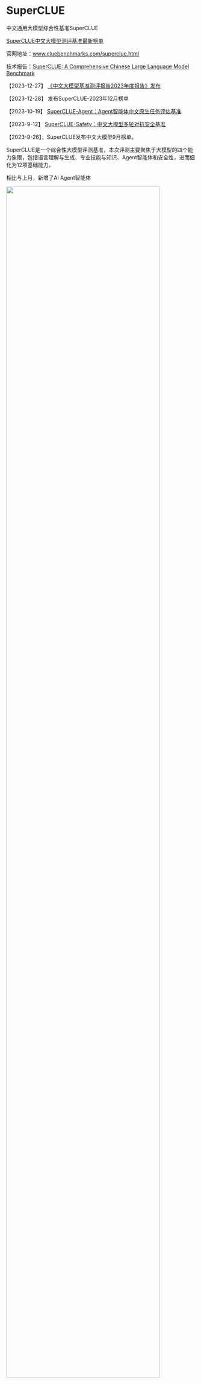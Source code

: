 # SuperCLUE

中文通用大模型综合性基准SuperCLUE

<a href='https://www.superclueai.com' target="__blank">SuperCLUE中文大模型测评基准最新榜单</a>

官网地址：<a href='https://www.cluebenchmarks.com/superclue.html' target="__blank">www.cluebenchmarks.com/superclue.html</a>

技术报告：<a href='https://arxiv.org/abs/2307.15020' target="__blank">SuperCLUE: A Comprehensive Chinese Large Language Model Benchmark</a>


【2023-12-27】 <a href='https://mp.weixin.qq.com/s/PycSpCCREBgB0tEy3csPKQ'>《中文大模型基准测评报告2023年度报告》发布</a>

【2023-12-28】 发布SuperCLUE-2023年12月榜单


【2023-10-19】 <a href='https://www.cluebenchmarks.com/superclue_agent.html' target="__blank">SuperCLUE-Agent：Agent智能体中文原生任务评估基准</a>


【2023-9-12】 <a href='https://github.com/CLUEbenchmark/SuperCLUE-safety' target="__blank">SuperCLUE-Safety：中文大模型多轮对抗安全基准</a>


【2023-9-26】，SuperCLUE发布中文大模型9月榜单。

SuperCLUE是一个综合性大模型评测基准，本次评测主要聚焦于大模型的四个能力象限，包括语言理解与生成、专业技能与知识、Agent智能体和安全性，进而细化为12项基础能力。

相比与上月，新增了AI Agent智能体

<img src="https://github.com/CLUEbenchmark/SuperCLUE/blob/main/resources/superclue_idea2.png"  width="90%" height="90%"></img>

### SuperCLUE能力评估结构图
<img src="https://github.com/CLUEbenchmark/SuperCLUE/blob/main/resources/category09.png"  width="60%" height="60%"></img>

### SuperCLUE多维度测评方案
<img src="https://github.com/CLUEbenchmark/SuperCLUE/blob/main/resources/r2309/superclue_mlitisystem.png"  width="90%" height="90%"></img>


### 为什么新增AI Agent智能体能力？

AI agent（智能体）是当前与大语言模型相关的前沿研究热点，拥有类似贾维斯等科幻电影中人类超级助手的能力，可以根据需求自主的完成任务。
然而，面向AI agent智能体，缺乏针对中文大模型的广泛评估。为了解决这一问题，我们在SuperCLUE新的榜单中新增了AI agent智能体能力的测评。
这个榜单将重点评估AI agent在【工具使用】和【任务规划】两个关键能力上的表现，这项工作旨在为评估中文大模型作为智能体的表现提供一个基础和可能。

### SuperCLUE总排行榜（2023年12月）

| 排名 | 模型 | 机构 | 总分 | OPEN多轮<br/>开放问题 | OPT三大<br/>能力客观题 | 使用 |
|:-:|:-:|:-:|:-:|:-:|:-:|:-:|  
| -|GPT4-Turbo | OpenAI | 90.63 | 90.89 | 90.03 | API |
| -|GPT4(网页) | OpenAI | 83.92 | 80.76 | 91.28 | 网页 |
| -|GPT4(API) | OpenAI | 79.84 | 76.24 | 88.24 | API |
| 🏅️ | 文心一言4.0(API) | 百度 | 79.02 | 75.00 | 88.38 | API |
| 🥈 | 通义千问2.0 | 阿里巴巴 | 76.54 | 71.78 | 87.64 | API |  
| 🥉 | AndesGPT | OPPO | 75.04 | 70.01 | 86.76 | API |
| 4 | 智谱清言 | 清华&智谱 | 74.11 | 69.91 | 83.92 | 网页 |
| 5 | Moonshot(KimiChat) | 月之暗面 | 71.92 | 67.25 | 82.81 | 网页 |
| - | 文心一言4.0(网页) | 百度 | 70.28 | 62.59 | 88.22 | 网页 |
| 6 | Qwen-72B-Chat | 阿里巴巴 | 69.69 | 62.31 | 86.90 | API |  
| 7 | 序列猴子 | 出门问问 | 68.98 | 61.01 | 87.59 | API |
| 8 | Yi-34B-Chat | 零一万物 | 68.46 | 61.99 | 83.56 | 模型 |
| 9 | PCI-TransGPT | 佳都科技 | 68.33 | 60.41 | 86.81 | API |
| 9 | 360GPT_Pro | 360 | 68.32 | 61.36 | 84.56 | API |
| - | Claude2 | Anthropic | 67.43 | 65.14 | 72.77 | API |
| 11 | 云雀大模型(豆包) | 字节跳动 | 66.35 | 58.53 | 84.60 | 网页 | 
| - | Gemini-pro | Google | 65.29 | 59.33 | 79.20 | API |
| - | GPT3.5-Turbo | OpenAI | 61.44 | 55.63 | 74.98 | API |
| 12 | Qwen-14B-Chat | 阿里巴巴 | 61.27 | 52.04 | 82.81 | API |
| 13 | Baichuan2-13B-Chat | 百川智能 | 61.12 | 54.45 | 76.67 | 模型 |
| 14 | XVERSE-13B-2-Chat | 元象科技 | 60.46 | 53.00 | 77.87 | 模型 |
| 15 | 讯飞星火V3.0 | 科大讯飞 | 59.33 | 51.74 | 77.03 | API |
| 16 | Minimax(应事) | 稀宇科技 | 58.91 | 50.00 | 79.69 | 网页 |
| 17 | ChatGLM3-6B | 清华&智谱 | 49.50 | 42.30 | 66.31 | 模型 |
| 18 | Chinese-Alpaca-2-13B | yiming cui | 45.36 | 38.91 | 60.40 | 模型 |
| - | Llama_2_13B_Chat | Meta | 37.36 | 34.91 | 43.09 | 模型 |

注：处于前列的模型，如果分数比较接近（小于0.03分），在排名时会被记为并列的名称。

### SuperCLUE-OPEN多轮开放问题排行榜（2023年12月）
| 排名 | 模型 | 机构 | OPEN多轮<br/>开放问题 | 语言<br/>与知识 | 专业<br/>与技能 | 工具<br/>使用 | 传统<br/>安全 | 使用 |
|:-:|:-:|:-:|:-:|:-:|:-:|:-:|:-:|:-:| 
| - | GPT4-Turbo | OpenAI | 90.89 | 90.21 | 97.00 | 100.00 | 62.75 | API |
| - | GPT4(网页) | OpenAI | 80.76 | 79.49 | 82.87 | 94.63 | 64.71 | 网页 |
| - | GPT4(API) | OpenAI | 76.24 | 73.96 | 81.15 | 93.34 | 53.92 | API |
| 🏅️ | 文心一言4.0(API) | 百度 | 75.00 | 69.54 | 79.62 | 80.92 | 68.00 | API |
| 🥈 | 通义千问2.0 | 阿里巴巴 | 71.78 | 71.58 | 73.40 | 76.32 | 52.94 | API | 
| 🥉 | AndesGPT | OPPO | 70.01 | 72.23 | 68.80 | 70.71 | 55.88 | API |
| 4 | 智谱清言 | 清华&智谱 | 69.91 | 66.98 | 68.63 | 83.78 | 65.31 | 网页 |
| 5 | Moonshot(KimiChat) | 月之暗面 | 67.25 | 69.72 | 72.57 | 62.19 | 43.14 | 网页 |  
| - | Claude2 | Anthropic | 65.14 | 55.28 | 73.27 | 65.13 | 83.00 | API |
| - | 文心一言4.0(网页) | 百度 | 62.59 | 65.05 | 63.26 | 47.37 | 64.00 | 网页 |
| 6 | Qwen-72B-Chat | 阿里巴巴 | 62.31 | 59.43 | 65.59 | 60.67 | 52.00 | API |
| 7 | Yi-34B-Chat | 零一万物 | 61.99 | 63.90 | 54.55 | 71.05 | 65.31 | 模型 |
| 8 | 360GPT_Pro | 360 | 61.36 | 62.09 | 58.70 | 69.33 | 60.00 | API |  
| 9 | 序列猴子 | 出门问问 | 61.01 | 65.81 | 59.99 | 56.58 | 45.10 | API |
| 10 | PCI-TransGPT | 佳都科技 | 60.41 | 60.39 | 61.56 | 64.66 | 50.98 | API |
| - | Gemini-pro | Google | 59.33 | 60.50 | 61.43 | 46.53 | 62.50 | API |
| 11 | 云雀大模型(豆包) | 字节跳动 | 58.53 | 57.75 | 56.42 | 55.26 | 67.65 | 网页 |
| - | GPT3.5-Turbo | OpenAI | 55.63 | 55.30 | 56.24 | 55.26 | 52.00 | API |  
| 12 | Baichuan2-13B-Chat | 百川智能 | 54.45 | 57.35 | 48.69 | 56.58 | 54.90 | 模型 |
| 13 | XVERSE-13B-2-Chat | 元象科技 | 53.00 | 54.63 | 45.82 | 63.33 | 57.84 | 模型 |
| 14 | Qwen-14B-Chat | 阿里巴巴 | 52.04 | 54.29 | 48.38 | 45.33 | 56.86 | API |
| 15 | 讯飞星火V3.0 | 科大讯飞 | 51.74 | 57.40 | 48.41 | 44.00 | 43.14 | API |
| 16 | Minimax(应事) | 稀宇科技 | 50.00 | 53.54 | 45.05 | 40.13 | 50.00 | 网页 | 
| 17 | ChatGLM3-6B | 清华&智谱 | 42.30 | 46.67 | 36.15 | 34.25 | 53.92 | 模型 |
| 18 | Chinese-Alpaca-2-13B | yiming cui | 38.91 | 46.46 | 29.35 | 27.63 | 46.94 | 模型 |
| - | Llama_2_13B_Chat | Meta | 34.91 | 36.55 | 30.21 | 32.67 | 53.92 | 模型 |

### SuperCLUE-OPT三大能力客观题排行榜（2023年12月）

| 排名 | 模型 | 机构 | OPT分数 | 基础<br/>能力 | 中文<br/>特性 | 学术专<br/>业能力 | 使用 |
|:-:|:-:|:-:|:-:|:-:|:-:|:-:|:-:|  
| - | GPT4(网页) | OpenAI | 91.28 | 97.62 | 82.38 | 93.85 | 网页 |
| - | GPT4-Turbo | OpenAI | 90.03 | 96.99 | 79.16 | 93.93 | API |
| 🏅️ | 文心一言4.0(API) | 百度 | 88.38 | 91.65 | 86.18 | 87.32 | API |  
| - | GPT4(API) | OpenAI | 88.24 | 92.92 | 81.84 | 89.95 | API |
| - | 文心一言4.0(网页) | 百度 | 88.22 | 76.48 | 78.32 | 57.05 | 网页 |
| 🥈 | 通义千问2.0 | 阿里巴巴 | 87.64 | 78.65 | 81.28 | 63.48 | API |
| 🥉 | 序列猴子 | 出门问问 | 87.59 | 91.46 | 80.28 | 90.57 | API |
| 4 | Qwen-72B-Chat | 阿里巴巴 | 86.90 | 92.21 | 76.65 | 91.05 | API |  
| 5 | PCI-TransGPT | 佳都科技 | 86.81 | 90.76 | 80.88 | 88.42 | API |
| 6 | AndesGPT | OPPO | 86.76 | 92.55 | 76.17 | 90.81 | API |
| 7 | 云雀大模型(豆包) | 字节跳动 | 84.60 | 88.75 | 70.89 | 93.06 | 网页 |
| 8 | 360GPT_Pro | 360 | 84.56 | 91.70 | 73.32 | 87.93 | API |
| 9 | 智谱清言 | 清华&智谱 | 83.92 | 89.14 | 73.10 | 88.72 | 网页 |
| 10 | Yi-34B-Chat | 零一万物 | 83.56 | 86.90 | 72.81 | 90.12 | 模型 |
| 11 | Qwen-14B-Chat | 阿里巴巴 | 82.81 | 91.14 | 68.67 | 87.31 | API |  
| 12 | Moonshot(KimiChat) | 月之暗面 | 82.81 | 87.77 | 73.39 | 86.41 | 网页 |
| 13 | Minimax(应事) | 稀宇科技 | 79.69 | 86.52 | 66.18 | 85.18 | 网页 |  
| - | Gemini-pro | Google | 79.20 | 83.72 | 70.78 | 82.51 | API |
| 14 | XVERSE-13B-2-Chat | 元象科技 | 77.87 | 84.46 | 62.96 | 83.85 | 模型 |
| 15 | 讯飞星火V3.0 | 科大讯飞 | 77.03 | 84.04 | 63.43 | 82.48 | API |
| 16 | Baichuan2-13B-Chat | 百川智能 | 76.67 | 80.61 | 63.79 | 84.50 | 模型 |
| - | GPT3.5-Turbo | OpenAI | 74.98 | 83.78 | 62.83 | 77.60 | API |
| - | Claude2 | Anthropic | 72.77 | 82.13 | 65.83 | 70.10 | API |
| 17 | ChatGLM3-6B | 清华&智谱 | 66.31 | 72.63 | 54.05 | 71.38 | 模型 |
| 18 | Chinese-Alpaca-2-13B | yiming cui | 60.40 | 70.39 | 47.75 | 62.31 | 模型 |
| - | Llama_2_13B_Chat | Meta | 43.09 | 50.41 | 37.22 | 41.48 | 模型 |

### SuperCLUE十大基础能力排行榜（2023年12月）

| 模型 | 计算 | 逻辑<br/>推理 | 代码 | 知识<br/>百科 | 语言<br/>理解 | 生成<br/>创作 | 对话 | 角色<br/>扮演 | 工具<br/>使用 | 传统<br/>安全 |
|:-:|:-:|:-:|:-:|:-:|:-:|:-:|:-:|:-:|:-:|:-:|  
| GPT4-Turbo | 97.24 | 97.59 | 96.18 | 89.62 | 87.82 | 89.93 | 89.22 | 94.46 | 100.00 | 62.75 |
| GPT4(网页) | 81.16 | 85.62 | 81.84 | 79.17 | 81.91 | 78.91 | 78.38 | 79.09 | 94.63 | 64.71 |
| 文心一言4.0(API) | 77.84 | 87.84 | 73.19 | 98.63 | 71.93 | 66.36 | 57.03 | 53.77 | 80.92 | 68.00 |
| GPT4(API) | 77.60 | 85.37 | 80.49 | 78.08 | 73.04 | 72.73 | 75.78 | 70.17 | 93.34 | 53.92 |
| Claude2 | 70.10 | 80.14 | 69.57 | 62.33 | 72.32 | 39.81 | 54.76 | 47.17 | 65.13 | 83.00 |
| 通义千问2.0 | 70.10 | 73.29 | 76.81 | 93.15 | 71.93 | 62.73 | 68.75 | 61.32 | 76.32 | 52.94 |
| 智谱清言 | 69.07 | 77.40 | 59.42 | 89.73 | 64.91 | 61.11 | 57.81 | 61.32 | 83.78 | 65.31 |  
| Qwen-72B-Chat | 68.56 | 68.06 | 60.14 | 95.89 | 63.16 | 42.59 | 48.44 | 47.06 | 60.67 | 52.00 |
| Moonshot(KimiChat) | 68.54 | 79.65 | 69.52 | 100.00 | 66.78 | 59.65 | 61.33 | 60.84 | 62.19 | 43.14 |
| AndesGPT | 62.59 | 72.26 | 71.55 | 88.36 | 74.82 | 64.23 | 68.56 | 65.19 | 70.71 | 55.88 |
| GPT3.5-Turbo | 60.31 | 54.05 | 54.35 | 60.27 | 59.82 | 55.45 | 50.00 | 50.96 | 55.26 | 52.00 |
| 360GPT_Pro | 56.43 | 64.97 | 54.70 | 93.84 | 62.79 | 55.73 | 55.75 | 42.32 | 69.33 | 60.00 |
| Gemini-pro | 56.32 | 58.45 | 69.53 | 73.91 | 61.61 | 54.63 | 52.54 | 59.80 | 46.53 | 62.50 |
| 序列猴子 | 55.38 | 67.12 | 57.48 | 92.47 | 58.77 | 57.81 | 56.75 | 63.27 | 56.58 | 45.10 |
| 云雀大模型(豆包) | 54.69 | 68.92 | 45.65 | 86.99 | 56.14 | 48.18 | 53.12 | 44.34 | 55.26 | 67.65 |
| Yi-34B-Chat | 50.00 | 64.38 | 49.28 | 88.36 | 65.18 | 62.73 | 58.87 | 44.34 | 71.05 | 65.31 |
| PCI-TransGPT | 49.99 | 72.19 | 62.49 | 82.88 | 60.45 | 57.18 | 54.76 | 46.69 | 64.66 | 50.98 |
| Qwen-14B-Chat | 49.48 | 56.85 | 38.81 | 76.71 | 61.40 | 45.45 | 43.75 | 44.12 | 45.33 | 56.86 |
| 文心一言4.0(网页) | 48.45 | 79.73 | 61.59 | 97.26 | 65.79 | 60.91 | 53.17 | 48.11 | 47.37 | 64.00 |
| XVERSE-13B-2-Chat | 43.30 | 50.68 | 43.48 | 72.92 | 57.02 | 47.27 | 46.88 | 49.06 | 63.33 | 57.84 |  
| Minimax(应事) | 43.30 | 61.43 | 30.43 | 100.00 | 55.26 | 33.33 | 45.16 | 33.96 | 40.13 | 50.00 |
| Baichuan2-13B-Chat | 40.62 | 66.22 | 39.23 | 78.77 | 53.51 | 52.78 | 55.47 | 46.23 | 56.58 | 54.90 |
| 讯飞星火V3.0 | 38.54 | 57.43 | 49.26 | 83.57 | 62.28 | 47.17 | 46.83 | 47.17 | 44.00 | 43.14 |
| ChatGLM3-6B | 34.74 | 41.10 | 32.61 | 56.94 | 54.39 | 38.18 | 41.41 | 42.45 | 34.25 | 53.92 |
| Llama_2_13B_Chat | 24.74 | 40.54 | 25.36 | 36.11 | 41.07 | 43.64 | 28.91 | 33.02 | 32.67 | 53.92 |  
| Chinese-Alpaca-2-13B | 22.40 | 45.21 | 20.45 | 51.37 | 51.75 | 39.09 | 47.66 | 42.45 | 27.63 | 46.94 |


### SuperCLUE开源模型排行榜（2023年12月）

| 排名 | 模型 | 机构 | 总分 | OPEN<br/>多轮开放问题 | OPT<br/>三大能力客观题 |
|:-:|:-:|:-:|:-:|:-:|:-:|  
| 🏅️ | Qwen-72B-Chat | 阿里巴巴 | 69.69 | 62.31 | 86.90 |
| 🥈 | Yi-34B-Chat | 零一万物 | 68.46 | 61.99 | 83.56 |
| 🥉 | Qwen-14B-Chat | 阿里巴巴 | 61.27 | 52.04 | 82.81 |
| 4 | Baichuan2-13B-Chat | 百川智能 | 61.12 | 54.45 | 76.67 |
| 5 | XVERSE-13B-2-Chat | 元象科技 | 60.46 | 53.00 | 77.87 |
| 6 | ChatGLM3-6B | 清华&智谱 | 49.50 | 42.30 | 66.31 |
| 7 | Chinese-Alpaca-2-13B | yiming cui | 45.36 | 38.91 | 60.40 |
| - | Llama_2_13B_Chat | Meta | 37.36 | 34.91 | 43.09 |

### 23-11月测评改进

    1. 本次测评中SuperCLUE-Open的超级模型（裁判模型）由10月的GPT4升级为能力更强的GPT4-Turbo，进一步提升开放主观题评估的精确性。
    
    2. 本次SuperCLUE-Open测评集总量由10月的3754道题扩展至4265道题。
    
    3. 与10月相比，本次测评新增了腾讯的混元、阿里云的通义千问2.0(v1030)、零一万物的Yi-34B-Chat、清华&智谱AI的ChatGLM3-Turbo和ChatGLM3-6B、
    元象科技的XVERSE-13B-2-Chat。

### 示例
#### 能力1：语义理解与抽取

这是一种语言能力，能够理解并解析输入的文字信息的含义。模型需要能够识别短语、句子、段落的含义，同时还要能从更大的文本块中抽取关键信息和主题。

##### 多轮对话示例

<img src="https://github.com/CLUEbenchmark/SuperCLUE/blob/main/resources/r2309/image_nlp.png"  width="100%" height="100%"></img>

注：本示例中可同时评测多轮对话能力

#### 能力2：AI agent（智能体）能力

AI agent（智能体）是当前与大语言模型相关的前沿研究热点，拥有类似贾维斯等科幻电影中人类超级助手的能力，可以根据需求自主的完成任务。

重点评估AI agent在【工具使用】和【任务规划】两个关键能力上的表现

##### 示例

<img src="https://github.com/CLUEbenchmark/SuperCLUE/blob/main/resources/r2309/image_agent.png"  width="100%" height="100%"></img>


#### 能力3：上下文对话

这是一种语言能力，需要理解并记住前面的对话信息，以便在回答中保持连贯性。这涉及到理解对话的整体流程和上下文环境，或生成相应的对话。

##### 示例

<img src="https://github.com/CLUEbenchmark/SuperCLUE/blob/main/resources/r2309/image_dial.png"  width="100%" height="100%"></img>

#### 能力4：生成与创作

这是一种语言能力，能够创造新的文本内容，如文章、文案、短故事、诗歌。这涉及到创造性地运用语言，同时还要考虑到风格、语境和目标读者。

##### 示例
<img src="https://github.com/CLUEbenchmark/SuperCLUE/blob/main/resources/r2309/image_generate.png"  width="100%" height="100%"></img>


#### 能力5：知识与百科

这是一种知识能力，能够像百科全书一样提供知识信息。这涉及到理解和回答关于广泛主题的问题，以及提供准确、详细和最新的信息。

##### 示例

<img src="https://github.com/CLUEbenchmark/SuperCLUE/blob/main/resources/r2309/image_knowledge.png"  width="100%" height="100%"></img>


#### 能力6：代码

这是一种专业能力，能够理解和生成编程代码。这涉及到理解多种编程语言的语法、结构和习惯，以及如何解决编程问题。

##### 多轮对话示例

<img src="https://github.com/CLUEbenchmark/SuperCLUE/blob/main/resources/r2309/image_code.png"  width="100%" height="100%"></img>

注：本示例中可同时评测多轮对话能力

#### 能力7：逻辑与推理

这是一种专业能力，能够理解和应用逻辑原则进行推理。这涉及到分析问题、识别问题及推理。

##### 示例

<img src="https://github.com/CLUEbenchmark/SuperCLUE/blob/main/resources/r2309/image_logic.png"  width="100%" height="100%"></img>


####  能力8：计算

这是一种专业能力，使其能够执行数学运算，如加法、减法、乘法和除法，甚至更复杂的数学问题。这涉及到理解数学问题的表述，以及如何步骤地解决这些问题。

##### 多轮对话示例

<img src="https://github.com/CLUEbenchmark/SuperCLUE/blob/main/resources/r2309/image_compute.png"  width="100%" height="100%"></img>

注：本示例中可同时评测多轮对话能力

####  能力9：角色扮演

这是一种感知能力，使其能够在特定的模拟环境或情景中扮演一个角色。这涉及到理解特定角色的行为、说话风格，以及在特定情境下的适当反应。

##### 示例

<img src="https://github.com/CLUEbenchmark/SuperCLUE/blob/main/resources/r2309/image_roleplay.png"  width="100%" height="100%"></img>


####   能力10：安全

这是一种安全能力，防止生成可能引起困扰或伤害的内容。这涉及到识别和避免可能包含敏感或不适当内容的请求，以及遵守用户的隐私和安全政策。

##### 示例

<img src="https://github.com/CLUEbenchmark/SuperCLUE/blob/main/resources/r2309/image_safety.png"  width="100%" height="100%"></img>


## 讨论、测评与交流

<br/>榜单会定期进行更新，会纳入更多可用中文大模型。欢迎对大模型评测感兴趣的个人和机构联系与交流。<br/>

  <img src="https://github.com/CLUEbenchmark/SuperCLUE-Agent/blob/main/resources/img/brightmart_s.jpeg"  width="30%" height="30%"></img>
</p> 

